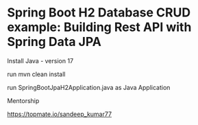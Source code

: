 # Spring Boot H2 Database CRUD example: Building Rest API with Spring Data JPA

Install Java - version 17

run mvn clean install

run SpringBootJpaH2Application.java as Java Application

Mentorship

https://topmate.io/sandeep_kumar77